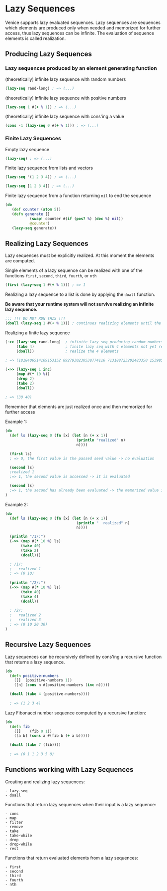 # Lazy Sequences

Venice supports lazy evaluated sequences. Lazy sequences are sequences which elements
are produced only when needed and memorized for further access, thus lazy sequences
can be infinite. The evaluation of sequence elements is called realization.



## Producing Lazy Sequences

### Lazy sequences produced by an element generating function

(theoretically) infinite lazy sequence with random numbers

```clojure
(lazy-seq rand-long) ; => (...)
 ```
 
 
(theoretically) infinite lazy sequence with positive numbers

```clojure
(lazy-seq 1 #(+ % 1)) ; => (...)
 ```


(theoretically) infinite lazy sequence with cons'ing a value

```clojure
(cons -1 (lazy-seq 0 #(+ % 1))) ; => (...)
 ```


### Finite Lazy Sequences

Empty lazy sequence

```clojure
(lazy-seq) ; => (...)
 ```

Finite lazy sequence from lists and vectors

```clojure
(lazy-seq '(1 2 3 4)) ; => (...)
 ```

```clojure
(lazy-seq [1 2 3 4]) ; => (...)
 ```

Finite lazy sequence from a function returning `nil` to end the sequence

```clojure
(do
   (def counter (atom 5))
   (defn generate []
           (swap! counter #(if (pos? %) (dec %) nil))
           @counter)
   (lazy-seq generate))
```



## Realizing Lazy Sequences

Lazy sequences must be explicitly realized. At this moment the elements are
computed.

Single elements of a lazy sequence can be realized with one of the functions 
`first`, `second`, `third`, `fourth`, or `nth`

```clojure
(first (lazy-seq 1 #(+ % 1))) ; => 1
 ```

Realizing a lazy sequence to a list is done by applying the `doall` function. 

**Be aware that your runtime system will not survive realizing an infinite lazy sequence.**

```clojure
;;; !!! DO NOT RUN THIS !!!
(doall (lazy-seq 1 #(+ % 1))) ; continues realizing elements until the memory is exhausted
 ```

Realizing a finite lazy sequence

```clojure
(->> (lazy-seq rand-long)  ; infinite lazy seq producing random numbers
     (take 4)              ; finite lazy seq with 4 elements not yet realized
     (doall))              ; realize the 4 elements
     
; => (1818406514169153152 8927930230538774116 713188723202483350 1539851250757480188)
```

```clojure
(->> (lazy-seq 1 inc)
     (map #(* 10 %))
     (drop 2)
     (take 2)
     (doall))
     
; => (30 40)
```


Remember that elements are just realized once and then memorized for further access

Example 1:

```clojure
(do
  (def ls (lazy-seq 0 (fn [x] (let [n (+ x 1)]
                                (println "realized" n)
                                n))))

  (first ls)
  ; => 0, the first value is the passed seed value -> no evaluation

  (second ls)
  ;realized 1
  ;=> 1, the second value is accessed -> it is evaluated

  (second ls)
  ;=> 1, the second has already been evaluated -> the memorized value is returned
)
```


Example 2:

```clojure
(do
  (def ls (lazy-seq 0 (fn [x] (let [n (+ x 1)]
                                (println "  realized" n)
                                n))))

  (println "/1/:")
  (->> (map #(* 10 %) ls)
       (take 40)     
       (take 2)
       (doall)))

  ; /1/:
  ;   realized 1
  ; => (0 10)
     
  (println "/2/:")
  (->> (map #(* 10 %) ls)
       (take 40)
       (take 4)
       (doall))
       
  ; /2/:
  ;   realized 2
  ;   realized 3
  ; => (0 10 20 30)
)
```



## Recursive Lazy Sequences

Lazy sequences can be recursively defined by cons'ing a recursive function that 
returns a lazy sequence.


```clojure
(do
  (defn positive-numbers
    ([]  (positive-numbers 1))
    ([n] (cons n #(positive-numbers (inc n)))))

  (doall (take 4 (positive-numbers))))
  
  ; => (1 2 3 4)
```

Lazy Fibonacci number sequence computed by a recursive function:

```clojure
(do
  (defn fib
    ([]    (fib 0 1))
    ([a b] (cons a #(fib b (+ a b)))))

  (doall (take 7 (fib))))
  
  ; => (0 1 1 2 3 5 8)
```



## Functions working with Lazy Sequences

Creating and realizing lazy sequences:
 
	- lazy-seq
	- doall
 

Functions that return lazy sequences when their input is a lazy sequence:
 
	- cons
	- map
	- filter
	- remove
	- take
	- take-while
	- drop
	- drop-while
	- rest

Functions that return evaluated elements from a lazy sequences:
	
	- first
	- second
	- third
	- fourth
	- nth
